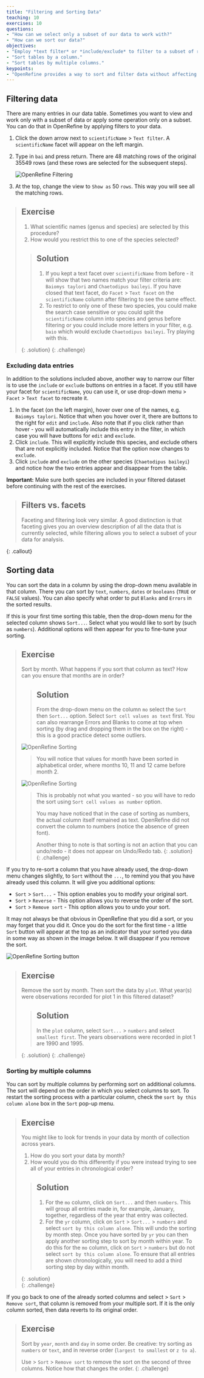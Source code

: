 ```yaml
---
title: "Filtering and Sorting Data"
teaching: 10
exercises: 10
questions:
- "How can we select only a subset of our data to work with?"
- "How can we sort our data?"
objectives:
- "Employ *text filter* or *include/exclude* to filter to a subset of rows."
- "Sort tables by a column."
- "Sort tables by multiple columns."
keypoints:
- "OpenRefine provides a way to sort and filter data without affecting the raw data."
---
```


## Filtering data

There are many entries in our data table. Sometimes you want to view and work only with a subset of data or apply some 
operation only on a subset. 
You can do that in OpenRefine by applying filters to your data.

1. Click the down arrow next to `scientificName` > `Text filter`. A `scientificName` facet will appear on the left margin.
2. Type in `bai` and press return. There are 48 matching rows of the original 35549 rows (and these rows are selected for the subsequent steps).

    ![OpenRefine Filtering](../fig/openrefine-filtering.png)

3. At the top, change the view to `Show as` 50 `rows`. This way you will see all the matching rows.

> ## Exercise
>
> 1. What scientific names (genus and species) are selected by this procedure?  
> 2. How would you restrict this to one of the species selected?  
> 
> > ## Solution
> > 1. If you kept a text facet over `scientificName` from before - it will show that
> > two names match your filter criteria are: `Baiomys taylori` and `Chaetodipus baileyi`. If you have closed 
> that text facet, do `Facet` > `Text facet` on the `scientificName` column after filtering to see the same effect.    
> > 2. To restrict to only one of these two species, you could make the search case sensitive or 
> > you could split the `scientificName` column into species and genus before filtering or
> > you could include more letters in your filter, e.g. `baio` which would exclude `Chaetodipus baileyi`. Try playing with this.
> > 
> {: .solution}
{: .challenge}

### Excluding data entries

In addition to the solutions included above, another way to narrow our filter is to use the `include` or `exclude` buttons on entries in a facet. If you still have your facet for `scientificName`, you can use it, or use drop-down menu > `Facet` > `Text facet` to recreate it. 

1. In the facet (on the left margin), hover over one of the names, e.g. `Baiomys taylori`. Notice that when you hover over it, there are buttons to the right for `edit` and `include`. Also note that if you click rather than hover - you will automatically include this entry in the filter, in which case you will have buttons for `edit` and `exclude`.
2. Click `include`. This will explicitly include this species, and exclude others that are not explicitly included. Notice that the option now changes to `exclude`.
3. Click `include` and `exclude` on the other species (`Chaetodipus baileyi`) and notice how the two entries appear and disappear from the table.

**Important:** Make sure both species are included in your filtered dataset before continuing with the rest of the exercises.

>## Filters vs. facets
> Faceting and filtering look very similar. A good distinction is that faceting gives you an overview description of all the data that 
> is currently selected, while filtering allows you to select a subset of your data for analysis. 
>
{: .callout}

## Sorting data

You can sort the data in a column by using the drop-down menu available in that column.
There you can sort by `text`, `numbers`, `dates` or `booleans` (`TRUE` or `FALSE` values). You can also specify what order to put `Blanks` and `Errors` in the sorted results.

If this is your first time sorting this table, then the drop-down menu for the selected column shows `Sort...`. Select what you would like to sort by (such as `numbers`). Additional options will then appear for you to fine-tune your sorting.

> ## Exercise
>
> Sort by month. What happens if you sort that column as text? How can you ensure that months are in order? 
> > ## Solution  
> > From the drop-down menu on the column `mo` select the `Sort` then `Sort...` option. Select 
> > `Sort cell values as text` first. You can also rearrange Errors and Blanks to come at top when sorting (by 
> > drag and dropping them in the box on the right) - this is a good practice detect some outliers.      
> >
>   ![OpenRefine Sorting](../fig/openrefine-sorting.png)
> >
> > You will notice that values for month have been sorted in alphabetical order, where months 10, 11 and 12 came before month 2. 
> >
>   ![OpenRefine Sorting](../fig/openrefine-sort-as-text.png)
> >  
> > This is probably not what you wanted - so you will have to redo the sort using `Sort cell values as number` option.
> > 
> > You may have noticed that in the case of sorting as numbers, the actual column itself remained as text. OpenRefine did not convert the column to numbers (notice the absence of green font). 
> > 
> > Another thing to note is that sorting is not an action that you can undo/redo - it does not appear on Undo/Redo tab.
> {: .solution}
{: .challenge}

If you try to re-sort a column that you have already used, the drop-down menu changes slightly, to `Sort` without the `...`, to remind you that you have already used this column. It will give you additional options:

* `Sort` > `Sort...` - This option enables you to modify your original sort. 
* `Sort` > `Reverse` - This option allows you to reverse the order of the sort.
* `Sort` > `Remove sort` - This option allows you to undo your sort.

It may not always be that obvious in OpenRefine that you did a sort, or you may forget that you did it. Once you do the sort for the first time - a little `Sort` button will appear at the top as an indicator that your sorted you data in some way as shown in the image below. It will disappear if you remove the sort.

![OpenRefine Sorting button](../fig/openrefine-sort-top-button.png) 
 
> ## Exercise
> 
> Remove the sort by month. Then sort the data by `plot`. What year(s) were observations recorded for plot 1 in this filtered dataset?
> 
> > ## Solution
> > In the `plot` column, select `Sort...` > `numbers` and select `smallest first`. The years observations were recorded in plot 1 are 1990 and 1995.
> > 
> {: .solution}
{: .challenge}

### Sorting by multiple columns

You can sort by multiple columns by performing sort on additional columns. The sort will depend on the order in which you select columns to sort. To restart the sorting process with a particular column, check the `sort by this column alone` box in the `Sort` pop-up menu.

> ## Exercise
>
> You might like to look for trends in your data by month of collection across years.     
> 1. How do you sort your data by month?   
> 2. How would you do this differently if you were instead trying to see all of your entries in chronological order?  
> 
> > ## Solution
> > 
> > 1. For the `mo` column, click on `Sort...` and then `numbers`. This will group all entries made in, for example, January,
> > together, regardless of the year that entry was collected.  
> > 2. For the `yr` column, click on `Sort` > `Sort...` > `numbers` and select `sort by this column alone`. This will undo the 
> > sorting by month step. Once you have sorted by `yr` you can then apply another sorting step to sort by month within year. To do this
> > for the `mo` column, click on `Sort` > `numbers` but do not select `sort by this column alone`. To ensure that all entries are shown 
> > chronologically, you will need to add a third sorting step by day within month. 
> > 
> {: .solution}  
{: .challenge}

If you go back to one of the already sorted columns and select > `Sort` > `Remove sort`, that column is removed from your multiple sort. If it is the only column sorted, then data reverts to its original order.

> ## Exercise
>
> Sort by `year`, `month` and `day` in some order. Be creative: try sorting as `numbers` or `text`, and in reverse order (`largest to smallest` or `z to a`).
>
> Use > `Sort` > `Remove sort` to remove the sort on the second of three columns. Notice how that changes the order.
{: .challenge}

